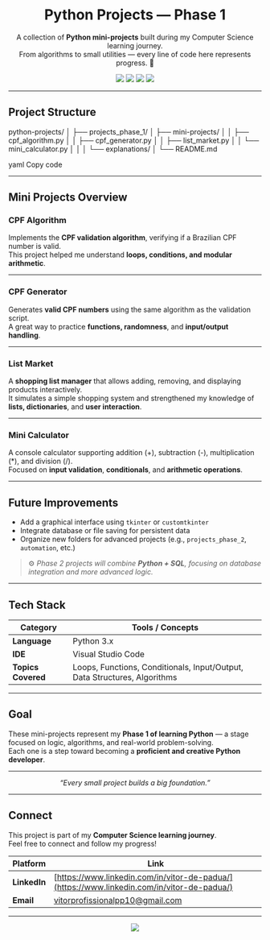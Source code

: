 <h1 align="center"> Python Projects — Phase 1</h1>

<p align="center">
  A collection of <b>Python mini-projects</b> built during my Computer Science learning journey.<br>
  From algorithms to small utilities — every line of code here represents progress. 🚀
</p>

<p align="center">
  <img src="https://img.shields.io/badge/Python-3.x-blue?style=for-the-badge&logo=python" />
  <img src="https://img.shields.io/badge/Editor-VS_Code-0078D4?style=for-the-badge&logo=visualstudiocode" />
  <img src="https://img.shields.io/badge/Status-Active-success?style=for-the-badge" />
  <img src="https://img.shields.io/badge/Phase-1-lightgrey?style=for-the-badge" />
</p>

---

## Project Structure

python-projects/
│
├── projects_phase_1/
│ ├── mini-projects/
│ │ ├── cpf_algorithm.py
│ │ ├── cpf_generator.py
│ │ ├── list_market.py
│ │ └── mini_calculator.py
│ │
│ └── explanations/
│
└── README.md

yaml
Copy code

---

## Mini Projects Overview

### **CPF Algorithm**
Implements the **CPF validation algorithm**, verifying if a Brazilian CPF number is valid.  
This project helped me understand **loops, conditions, and modular arithmetic**.

---

### **CPF Generator**
Generates **valid CPF numbers** using the same algorithm as the validation script.  
A great way to practice **functions, randomness**, and **input/output handling**.

---

### **List Market**
A **shopping list manager** that allows adding, removing, and displaying products interactively.  
It simulates a simple shopping system and strengthened my knowledge of **lists, dictionaries**, and **user interaction**.

---

### **Mini Calculator**
A console calculator supporting addition (+), subtraction (-), multiplication (*), and division (/).  
Focused on **input validation**, **conditionals**, and **arithmetic operations**.

---

## Future Improvements

- Add a graphical interface using `tkinter` or `customtkinter`
- Integrate database or file saving for persistent data
- Organize new folders for advanced projects (e.g., `projects_phase_2`, `automation`, etc.)

> ⚙️ *Phase 2 projects will combine **Python + SQL**, focusing on database integration and more advanced logic.*

---

## Tech Stack

| Category | Tools / Concepts |
|-----------|------------------|
| **Language** | Python 3.x |
| **IDE** | Visual Studio Code |
| **Topics Covered** | Loops, Functions, Conditionals, Input/Output, Data Structures, Algorithms |

---

## Goal

These mini-projects represent my **Phase 1 of learning Python** — a stage focused on logic, algorithms, and real-world problem-solving.  
Each one is a step toward becoming a **proficient and creative Python developer**.

---

<p align="center"><i>“Every small project builds a big foundation.”</i></p>

---

## Connect

This project is part of my **Computer Science learning journey**.  
Feel free to connect and follow my progress!

| Platform | Link |
|-----------|------|
| **LinkedIn** | [https://www.linkedin.com/in/vitor-de-padua/](https://www.linkedin.com/in/vitor-de-padua/) |
| **Email** | [vitorprofissionalpp10@gmail.com](mailto:vitorprofissionalpp10@gmail.com) |

---

<p align="center">
  <img src="https://img.shields.io/badge/Made_with❤️_by-Vitor_de_Padua-blueviolet?style=for-the-badge" />
</p>

